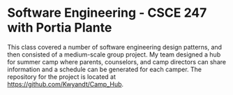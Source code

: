 # Software Engineering - CSCE 247 with Portia Plante

This class covered a number of software engineering design patterns, and then consisted of a medium-scale group project. My team designed a hub for summer camp where parents, counselors, and camp directors can share information and a schedule can be generated for each camper. The repository for the project is located at https://github.com/Kwyandt/Camp_Hub.